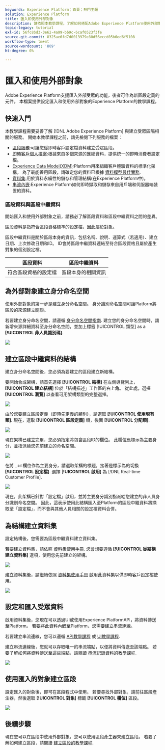 ```yaml
---
keywords: Experience Platform；首頁；熱門主題
solution: Experience Platform
title: 匯入和使用外部對象
description: 請依照本教學課程，了解如何搭配Adobe Experience Platform使用外部對象。
topic-legacy: tutorial
exl-id: 56fc8bd3-3e62-4a09-bb9c-6caf0523f3fe
source-git-commit: 8325ae6fd7d0013979e80d56eccd05b6ed6f5108
workflow-type: tm+mt
source-wordcount: '809'
ht-degree: 0%

---
```


# 匯入和使用外部對象

Adobe Experience Platform支援匯入外部受眾的功能，後者可作為新區段定義的元件。 本檔案提供設定匯入和使用外部對象的Experience Platform的教學課程。

## 快速入門

本教學課程需要妥善了解 [!DNL Adobe Experience Platform] 與建立受眾區隔相關的服務。 開始本教學課程之前，請先檢閱下列服務的檔案：

- [區段服務](../home.md):可讓您從即時客戶設定檔資料建立受眾區段。
- [即時客戶個人檔案](../../profile/home.md):根據來自多個來源的匯總資料，提供統一的即時消費者設定檔。
- [Experience Data Model(XDM)](../../xdm/home.md):Platform用來組織客戶體驗資料的標準化架構。 為了最能善用區段，請確定您的資料已根據 [資料模型最佳實務](../../xdm/schema/best-practices.md).
- [資料集](../../catalog/datasets/overview.md):用於資料永續性的儲存和管理結構(在Experience Platform中)。
- [串流內嵌](../../ingestion/streaming-ingestion/overview.md):Experience Platform如何即時擷取和儲存來自用戶端和伺服器端裝置的資料。

### 區段資料與區段中繼資料

開始匯入和使用外部對象之前，請務必了解區段資料和區段中繼資料之間的差異。

區段資料是指符合區段資格標準的設定檔，因此屬於對象。

區段中繼資料是關於區段本身的資訊，包括名稱、說明、運算式（若適用）、建立日期、上次修改日期和ID。 ID會將區段中繼資料連結至符合區段資格且屬於產生對象的個別設定檔。

| 區段資料 | 區段中繼資料 |
| ------------ | ---------------- |
| 符合區段資格的設定檔 | 區段本身的相關資訊 |

## 為外部對象建立身分命名空間

使用外部對象的第一步是建立身分命名空間。 身分識別命名空間可讓Platform將區段的來源建立關聯。

若要建立身分命名空間，請遵循 [身分命名空間指南](../../identity-service/namespaces.md#manage-namespaces). 建立您的身分命名空間時，請新增來源詳細資料至身分命名空間，並加上標籤 [!UICONTROL 類型] as a **[!UICONTROL 非人員識別碼]**.

![](../images/tutorials/external-audiences/identity-namespace-info.png)

## 建立區段中繼資料的結構

建立身分命名空間後，您必須為要建立的區段建立新結構。

要開始合成架構，請首先選擇 **[!UICONTROL 結構]** 在左側導覽列上， **[!UICONTROL 建立結構]** 位於「結構描述」工作區的右上角。 從此處，選擇 **[!UICONTROL 瀏覽]** 以查看可用架構類型的完整選擇。

![](../images/tutorials/external-audiences/create-schema-browse.png)

由於您要建立區段定義（即預先定義的類別），請選取 **[!UICONTROL 使用現有類]**. 現在，選取 **[!UICONTROL 區段定義]** 類，後面 **[!UICONTROL 分配類]**.

![](../images/tutorials/external-audiences/assign-class.png)

現在架構已建立完畢，您必須指定將包含區段ID的欄位。 此欄位應標示為主要身分，並指派給您先前建立的命名空間。

![](../images/tutorials/external-audiences/mark-primary-identifier.png)

在將 `_id` 欄位作為主要身分，請選取架構的標題，接著是標示為的切換 **[!UICONTROL 設定檔]**. 選擇 **[!UICONTROL 啟用]** 為 [!DNL Real-time Customer Profile].

![](../images/tutorials/external-audiences/schema-profile.png)

現在，此架構已針對「設定檔」啟用，並將主要身分識別指派給您建立的非人員身分識別命名空間。 因此，這表示使用此結構匯入至Platform的區段中繼資料將擷取至「設定檔」，而不會與其他人員相關的設定檔資料合併。

## 為結構建立資料集

設定結構後，您需要為區段中繼資料建立資料集。

若要建立資料集，請依照 [資料集使用手冊](../../catalog/datasets/user-guide.md#create). 您會想要遵循 **[!UICONTROL 從結構建立資料集]** 選項，使用您先前建立的架構。

![](../images/tutorials/external-audiences/select-schema.png)

建立資料集後，請繼續依照 [資料集使用手冊](../../catalog/datasets/user-guide.md#enable-profile) 啟用此資料集以供即時客戶設定檔使用。

![](../images/tutorials/external-audiences/dataset-profile.png)

## 設定和匯入受眾資料

啟用資料集後，您現在可以透過UI或使用Experience PlatformAPI，將資料傳送至Platform。 若要將此資料內嵌至Platform，您需要建立串流連線。

若要建立串流連線，您可以遵循 [API教學課程](../../sources/tutorials/api/create/streaming/http.md) 或 [UI教學課程](../../sources/tutorials/ui/create/streaming/http.md).

建立串流連線後，您就可以存取唯一的串流端點，以便將資料傳送至該端點。 若要了解如何將資料傳送至這些端點，請閱讀 [串流記錄資料的教學課程](../../ingestion/tutorials/streaming-record-data.md#ingest-data).

![](../images/tutorials/external-audiences/get-streaming-endpoint.png)

## 使用匯入的對象建立區段

設定匯入的對象後，即可在區段程式中使用。 若要尋找外部對象，請前往區段產生器，然後選取 **[!UICONTROL 對象]** 標籤 **[!UICONTROL 欄位]** 區段。

![](../images/tutorials/external-audiences/external-audiences.png)

## 後續步驟

現在您可以在區段中使用外部對象，您可以使用區段產生器來建立區段。 若要了解如何建立區段，請閱讀 [建立區段的教學課程](./create-a-segment.md).
